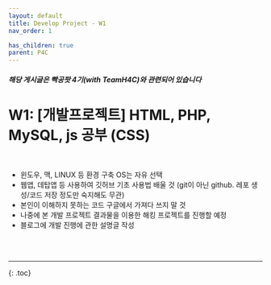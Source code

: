 ```yaml
---
layout: default
title: Develop Project - W1
nav_order: 1

has_children: true
parent: P4C
---
```




##### 해당 게시글은 빡공팟 4기(with TeamH4C)와 관련되어 있습니다

# W1: [개발프로젝트] HTML, PHP, MySQL, js 공부 (CSS)

<br>

- 윈도우, 맥, LINUX 등 환경 구축 OS는 자유 선택
- 웹앱, 데탑앱 등 사용하여 깃허브 기초 사용법 배울 것
  (git이 아닌 github. 레포 생성/코드 저장 정도만 숙지해도 무관)
- 본인이 이해하지 못하는 코드 구글에서 가져다 쓰지 말 것
- 나중에 본 개발 프로젝트 결과물을 이용한 해킹 프로젝트를 진행할 예정
- 블로그에 개발 진행에 관한 설명글 작성

<br><br>

-----

{: .toc}
